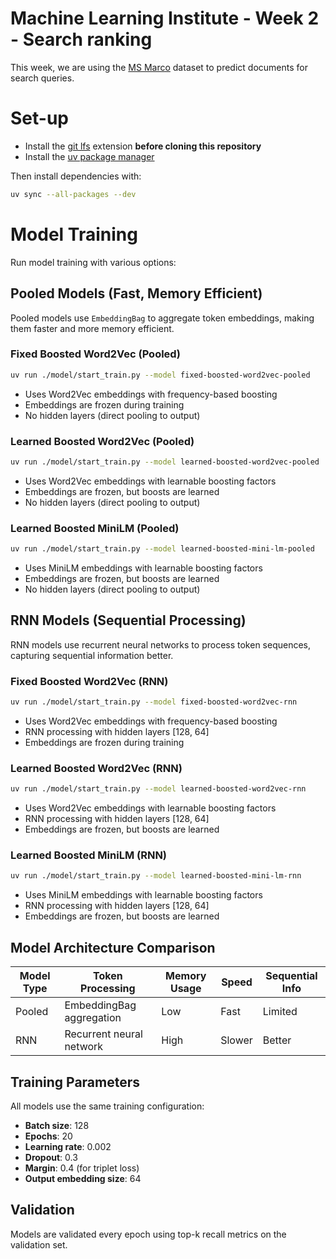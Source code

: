 # Machine Learning Institute - Week 2 - Search ranking

This week, we are using the [MS Marco](https://huggingface.co/datasets/microsoft/ms_marco) dataset to predict documents for search queries.

# Set-up

* Install the [git lfs](https://git-lfs.com/) extension **before cloning this repository**
* Install the [uv package manager](https://docs.astral.sh/uv/getting-started/installation/)

Then install dependencies with:

```bash
uv sync --all-packages --dev
```

# Model Training

Run model training with various options:

## Pooled Models (Fast, Memory Efficient)

Pooled models use `EmbeddingBag` to aggregate token embeddings, making them faster and more memory efficient.

### Fixed Boosted Word2Vec (Pooled)
```bash
uv run ./model/start_train.py --model fixed-boosted-word2vec-pooled
```
- Uses Word2Vec embeddings with frequency-based boosting
- Embeddings are frozen during training
- No hidden layers (direct pooling to output)

### Learned Boosted Word2Vec (Pooled)
```bash
uv run ./model/start_train.py --model learned-boosted-word2vec-pooled
```
- Uses Word2Vec embeddings with learnable boosting factors
- Embeddings are frozen, but boosts are learned
- No hidden layers (direct pooling to output)

### Learned Boosted MiniLM (Pooled)
```bash
uv run ./model/start_train.py --model learned-boosted-mini-lm-pooled
```
- Uses MiniLM embeddings with learnable boosting factors
- Embeddings are frozen, but boosts are learned
- No hidden layers (direct pooling to output)

## RNN Models (Sequential Processing)

RNN models use recurrent neural networks to process token sequences, capturing sequential information better.

### Fixed Boosted Word2Vec (RNN)
```bash
uv run ./model/start_train.py --model fixed-boosted-word2vec-rnn
```
- Uses Word2Vec embeddings with frequency-based boosting
- RNN processing with hidden layers [128, 64]
- Embeddings are frozen during training

### Learned Boosted Word2Vec (RNN)
```bash
uv run ./model/start_train.py --model learned-boosted-word2vec-rnn
```
- Uses Word2Vec embeddings with learnable boosting factors
- RNN processing with hidden layers [128, 64]
- Embeddings are frozen, but boosts are learned

### Learned Boosted MiniLM (RNN)
```bash
uv run ./model/start_train.py --model learned-boosted-mini-lm-rnn
```
- Uses MiniLM embeddings with learnable boosting factors
- RNN processing with hidden layers [128, 64]
- Embeddings are frozen, but boosts are learned

## Model Architecture Comparison

| Model Type | Token Processing | Memory Usage | Speed | Sequential Info |
|------------|------------------|--------------|-------|-----------------|
| Pooled | EmbeddingBag aggregation | Low | Fast | Limited |
| RNN | Recurrent neural network | High | Slower | Better |

## Training Parameters

All models use the same training configuration:
- **Batch size**: 128
- **Epochs**: 20
- **Learning rate**: 0.002
- **Dropout**: 0.3
- **Margin**: 0.4 (for triplet loss)
- **Output embedding size**: 64

## Validation

Models are validated every epoch using top-k recall metrics on the validation set.
